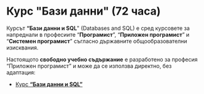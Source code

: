 # Курс "Бази данни" (72 часа)

Курсът **“Бази данни и SQL**" (Databases and SQL) е сред курсовете за напреднали в професиите “**Програмист**”, “**Приложен програмист**” и “**Системен програмист**” съгласно държавните общообразователни изисквания.

Настоящото **свободно учебно съдържание** е разработено за професия “Приложен програмист” и може да се използва директно, без адаптация:
  - [Курс **“Бази данни и SQL”**](https://github.com/BG-IT-Edu/School-Programming/tree/main/Courses/Applied-Programmer/Databases-and-SQL)
